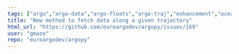 ```yaml
---
tags: ["argo","argo-data","argo-floats","argo-traj","enhancement","oceanography","python"]
title: "New method to fetch data along a given trajectory"
html_url: "https://github.com/euroargodev/argopy/issues/169"
user: "gmaze"
repo: "euroargodev/argopy"
---
```


